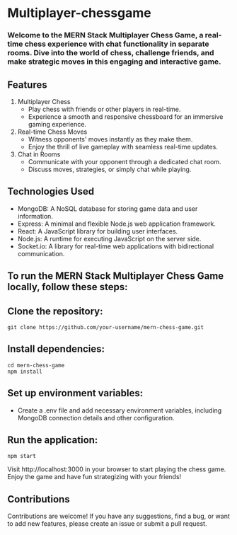 # Multiplayer-chessgame

### Welcome to the MERN Stack Multiplayer Chess Game, a real-time chess experience with chat functionality in separate rooms. Dive into the world of chess, challenge friends, and make strategic moves in this engaging and interactive game.

## Features
   1. Multiplayer Chess
       - Play chess with friends or other players in real-time.
       - Experience a smooth and responsive chessboard for an immersive gaming experience.
   2. Real-time Chess Moves
       - Witness opponents' moves instantly as they make them.
       - Enjoy the thrill of live gameplay with seamless real-time updates.
   3. Chat in Rooms
       - Communicate with your opponent through a dedicated chat room.
       - Discuss moves, strategies, or simply chat while playing.
      
## Technologies Used
  - MongoDB: A NoSQL database for storing game data and user information.
  - Express: A minimal and flexible Node.js web application framework.
  - React: A JavaScript library for building user interfaces.
  - Node.js: A runtime for executing JavaScript on the server side.
  - Socket.io: A library for real-time web applications with bidirectional communication.
    
## To run the MERN Stack Multiplayer Chess Game locally, follow these steps:

## Clone the repository:

    git clone https://github.com/your-username/mern-chess-game.git
    
## Install dependencies:

    cd mern-chess-game
    npm install
    
## Set up environment variables:

   - Create a .env file and add necessary environment variables, including MongoDB connection details and other configuration.

## Run the application:

    npm start
    
Visit http://localhost:3000 in your browser to start playing the chess game. Enjoy the game and have fun strategizing with your friends!

## Contributions

Contributions are welcome! If you have any suggestions, find a bug, or want to add new features, please create an issue or submit a pull request.

